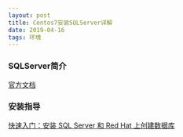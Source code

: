 ```yaml
---
layout: post
title: Centos7安装SQLServer详解
date: 2019-04-16
tags: 环境
---  
```


### SQLServer简介
[官方文档](https://docs.microsoft.com/zh-cn/sql/?view=sql-server-2017)

### 安装指导

[快速入门：安装 SQL Server 和 Red Hat 上创建数据库](https://docs.microsoft.com/zh-cn/sql/linux/quickstart-install-connect-red-hat?view=sql-server-2017)  
